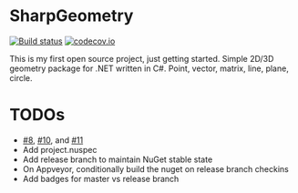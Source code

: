 
# SharpGeometry 
[![Build status](https://ci.appveyor.com/api/projects/status/5f3pmxvs73hd22x1?svg=true)](https://ci.appveyor.com/project/nzain/sharpgeometry)
[![codecov.io](https://codecov.io/github/nzain/SharpGeometry/coverage.svg?branch=master)](https://codecov.io/github/nzain/SharpGeometry?branch=master)

This is my first open source project, just getting started. Simple 2D/3D geometry package for .NET written in C#. Point, vector, matrix, line, plane, circle.

# TODOs
* [#8](/../../issues/8), [#10](/../../issues/10), and [#11](/../../issues/11)
* Add project.nuspec
* Add release branch to maintain NuGet stable state
* On Appveyor, conditionally build the nuget on release branch checkins
* Add badges for master vs release branch

